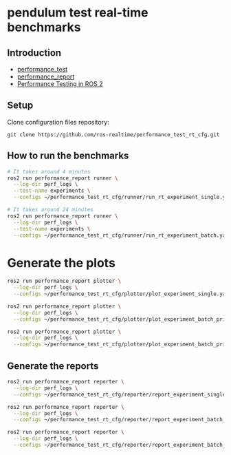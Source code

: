 # pendulum test real-time benchmarks

## Introduction

- [performance_test](https://gitlab.com/ApexAI/performance_test)
- [performance_report](https://gitlab.com/ApexAI/performance_test/-/tree/master/performance_report)
- [Performance Testing in ROS 2](https://drive.google.com/file/d/15nX80RK6aS8abZvQAOnMNUEgh7px9V5S/view)

## Setup

Clone configuration files repository:

```
git clone https://github.com/ros-realtime/performance_test_rt_cfg.git
```

## How to run the benchmarks

```bash
# It takes around 4 minutes
ros2 run performance_report runner \
  --log-dir perf_logs \
  --test-name experiments \
  --configs ~/performance_test_rt_cfg/runner/run_rt_experiment_single.yaml

# It takes around 24 minutes
ros2 run performance_report runner \
  --log-dir perf_logs \
  --test-name experiments \
  --configs ~/performance_test_rt_cfg/runner/run_rt_experiment_batch.yaml
```

# Generate the plots

```bash
ros2 run performance_report plotter \
  --log-dir perf_logs \
  --configs ~/performance_test_rt_cfg/plotter/plot_experiment_single.yaml

ros2 run performance_report plotter \
  --log-dir perf_logs \
  --configs ~/performance_test_rt_cfg/plotter/plot_experiment_batch_prio90.yaml
```

```bash
ros2 run performance_report plotter \
  --log-dir perf_logs \
  --configs ~/performance_test_rt_cfg/plotter/plot_experiment_batch_prio0.yaml
```

## Generate the reports

```bash
ros2 run performance_report reporter \
  --log-dir perf_logs \
  --configs ~/performance_test_rt_cfg/reporter/report_experiment_single.yaml

ros2 run performance_report reporter \
  --log-dir perf_logs \
  --configs ~/performance_test_rt_cfg/reporter/report_experiment_batch_prio90.yaml

ros2 run performance_report reporter \
  --log-dir perf_logs \
  --configs ~/performance_test_rt_cfg/reporter/report_experiment_batch_prio0.yaml
```
